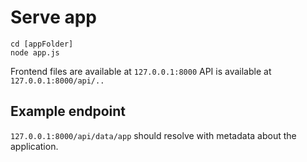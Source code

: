 # Serve app

```
cd [appFolder]
node app.js
```

Frontend files are available at `127.0.0.1:8000`
API is available at `127.0.0.1:8000/api/..`

## Example endpoint
`127.0.0.1:8000/api/data/app` should resolve with metadata about the application.